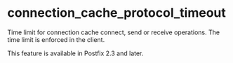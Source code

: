 # connection_cache_protocol_timeout 

 Time limit for connection cache connect, send or receive
operations.  The time limit is enforced in the client. 

 This feature is available in Postfix 2.3 and later. 


